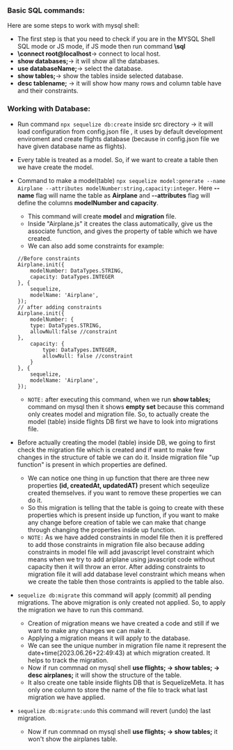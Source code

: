### Basic SQL commands:
Here are some steps to work with mysql shell:
- The first step is that you need to check if you are in the MYSQL Shell SQL mode or JS mode, if JS mode then run command __\sql__
- __\connect root@localhost__-> connect to local host. 
- __show databases;__-> it will show all the databases. 
- __use databaseName;__-> select the database.
- __show tables;__-> show the tables inside selected database.
- __desc tablename;__ -> it will show how many rows and column table have and their constraints.


### Working with Database:
- Run command `npx sequelize db:create` inside src directory -> it will load configuration from config.json file , it uses by default development enviroment and create flights database (because in config.json file we have given database name as flights). 

- Every table is treated as a model. So, if we want to create a table then we have create the model.

- Command to make a model(table) `npx sequelize model:generate --name Airplane --attributes modelNumber:string,capacity:integer`.  Here __--name__ flag will name the table as __Airplane__ and __--attributes__ flag will define the columns __modelNumber and capacity__. 
    - This command will create **model** and **migration** file. 
    - Inside "Airplane.js" it creates the class automatically, give us the associate function, and gives the property of table which we have created. 
    - We can also add some constraints for example:
    ```
    //Before constraints
    Airplane.init({
        modelNumber: DataTypes.STRING,
        capacity: DataTypes.INTEGER
    }, {
        sequelize,
        modelName: 'Airplane',
    });
    // after adding constraints
    Airplane.init({
        modelNumber: {
        type: DataTypes.STRING,
        allowNull:false //constraint
    },
        capacity: {
            type: DataTypes.INTEGER,
            allowNull: false //constraint
        }
    }, {
        sequelize,
        modelName: 'Airplane',
    });
    ```
    - `NOTE:` after executing this command, when we run __show tables;__ command on mysql then it shows __empty set__ because this command only creates model and migration file. So, to actually create the model (table) inside flights DB first we have to look into migrations file. 

-  Before actually creating the model (table) inside DB, we going to first check the migration file which is created and if want to make few changes in the structure of table we can do it. Inside migration file "up function" is present in which properties are defined. 
    - We can notice one thing in up function that there are three new properties **(id, createdAt, updatedAT)** present which seqeulize created themselves. if you want to remove these properties we can do it.
    - So this migration is telling that the table is going to create with these properties which is present inside up function, if you want to make any change before creation of table we can make that change through changing the properties inside up function.
    - `NOTE:` As we have added constraints in model file then it is preffered to add those constraints in migration file also because adding constraints in model file will add javascript level constraint which means when we try to add ariplane using javascript code without capacity then it will throw an error. After adding constraints to migration file it will add database level constraint which means when we create the table then those contraints is applied to the table also.

- `sequelize db:migrate` this command will apply (commit) all pending migrations. The above migration is only created not applied. So, to apply the migration we have to run this command.
    - Creation of migration means we have created a code and still if we want to make any changes we can make it. 
    - Applying a migration means it will apply to the database.
    - We can see the unique number in migration file name it represent the date+time(2023.06.26+22:49:43) at which migration created. It helps to track the migration.
    - Now if run commnad on mysql shell **use flights; -> show tables; -> desc airplanes;** it will show the structure of the table.
    - It also create one table inside flights DB that is SequelizeMeta. It has only one column to store the name of the file to track what last migration we have applied.

- `sequelize db:migrate:undo` this command will revert (undo) the last migration.
    - Now if run commnad on mysql shell **use flights; -> show tables;** it won't show the airplanes table.
